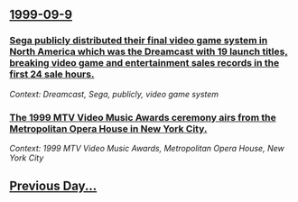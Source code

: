 ## [1999-09-9](/news/1999/09/9/index.md)

### [ Sega publicly distributed their final video game system in North America which was the Dreamcast with 19 launch titles, breaking video game and entertainment sales records in the first 24 sale hours.](/news/1999/09/9/sega-publicly-distributed-their-final-video-game-system-in-north-america-which-was-the-dreamcast-with-19-launch-titles-breaking-video-game.md)
_Context: Dreamcast, Sega, publicly, video game system_

### [ The 1999 MTV Video Music Awards ceremony airs from the Metropolitan Opera House in New York City.](/news/1999/09/9/the-1999-mtv-video-music-awards-ceremony-airs-from-the-metropolitan-opera-house-in-new-york-city.md)
_Context: 1999 MTV Video Music Awards, Metropolitan Opera House, New York City_

## [Previous Day...](/news/1999/09/8/index.md)

